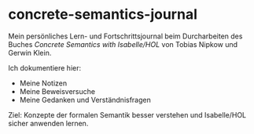 # concrete-semantics-journal

Mein persönliches Lern- und Fortschrittsjournal beim Durcharbeiten des Buches
*Concrete Semantics with Isabelle/HOL* von Tobias Nipkow und Gerwin Klein.

Ich dokumentiere hier:
- Meine Notizen
- Meine Beweisversuche
- Meine Gedanken und Verständnisfragen

Ziel: Konzepte der formalen Semantik besser verstehen und Isabelle/HOL sicher anwenden lernen.
